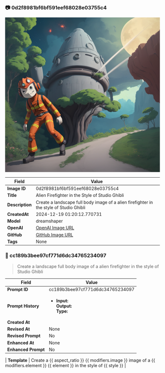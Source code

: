 

### 📷 0d2f8981bf6bf591eef68028e03755c4 


![data.id](./0d2f8981bf6bf591eef68028e03755c4.jpg)


| Field          | Value                                                                                                                     |
|----------------|---------------------------------------------------------------------------------------------------------------------------|
| **Image ID**             | 0d2f8981bf6bf591eef68028e03755c4                                                                                                             |
| **Title**           | Alien Firefighter in the Style of Studio Ghibli                                                                                                       |
| **Description**           | Create a landscape full body image of a alien firefighter in the style of Studio Ghibli                                                                                                       |
| **CreatedAt**        | 2024-12-19 01:20:12.770731                                                                                                        |
| **Model**        | dreamshaper                                                                                                        |
| **OpenAI**         | [OpenAI Image URL](http://192.168.1.85:8081/generated-images/b64465611225.png)                                                                                |
| **GitHub**         | [GitHub Image URL](https://raw.githubusercontent.com/Caneta-Silva/weeb/refs/heads/main/images/0d2f8981bf6bf591eef68028e03755c4/0d2f8981bf6bf591eef68028e03755c4.jpg)                                                                                |
| **Tags**       | None                                                                                                                   |

### 📜 cc189b3bee97cf771d6dc34765234097

> Create a landscape full body image of a alien firefighter in the style of Studio Ghibli

| Field          | Value                                                                                                                                                                      |
|----------------|----------------------------------------------------------------------------------------------------------------------------------------------------------------------------|
| **Prompt ID**  | cc189b3bee97cf771d6dc34765234097                                                                                                                                                            |
| **Prompt History** | <ul><li>**Input:**  <br> **Output:**  <br> **Type:** </li></ul> |
| **Created At** |                                                                                                                                                    |
| **Revised At** | None                                                                                                                                                   |
| **Revised Prompt** | No                                                                                                                                                                      |
| **Enhanced At** | None                                                                                                                                                  |
| **Enhanced Prompt** | No                                                                                                                                                                    |

| **Template**   | Create a {{ aspect_ratio }} {{ modifiers.image }} image of a {{ modifiers.element }} {{ element }} in the style of {{ style }}                                                                                                                                           |


